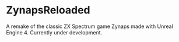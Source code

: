 # ZynapsReloaded
A remake of the classic ZX Spectrum game Zynaps made with Unreal Engine 4. Currently under development.
